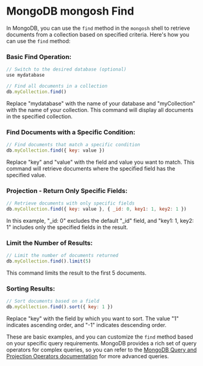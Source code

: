 # MongoDB mongosh Find

In MongoDB, you can use the `find` method in the `mongosh` shell to retrieve documents from a collection based on specified criteria. Here's how you can use the `find` method:

### Basic Find Operation:

```javascript
// Switch to the desired database (optional)
use mydatabase

// Find all documents in a collection
db.myCollection.find()
```

Replace "mydatabase" with the name of your database and "myCollection" with the name of your collection. This command will display all documents in the specified collection.

### Find Documents with a Specific Condition:

```javascript
// Find documents that match a specific condition
db.myCollection.find({ key: value })
```

Replace "key" and "value" with the field and value you want to match. This command will retrieve documents where the specified field has the specified value.

### Projection - Return Only Specific Fields:

```javascript
// Retrieve documents with only specific fields
db.myCollection.find({ key: value }, { _id: 0, key1: 1, key2: 1 })
```

In this example, "_id: 0" excludes the default "_id" field, and "key1: 1, key2: 1" includes only the specified fields in the result.

### Limit the Number of Results:

```javascript
// Limit the number of documents returned
db.myCollection.find().limit(5)
```

This command limits the result to the first 5 documents.

### Sorting Results:

```javascript
// Sort documents based on a field
db.myCollection.find().sort({ key: 1 })
```

Replace "key" with the field by which you want to sort. The value "1" indicates ascending order, and "-1" indicates descending order.

These are basic examples, and you can customize the `find` method based on your specific query requirements. MongoDB provides a rich set of query operators for complex queries, so you can refer to the [MongoDB Query and Projection Operators documentation](https://docs.mongodb.com/manual/reference/operator/query/) for more advanced queries.
